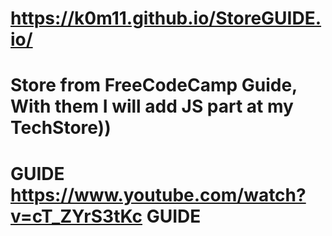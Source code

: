 # https://k0m11.github.io/StoreGUIDE.io/
# Store from FreeCodeCamp Guide, With them I will add JS part at my TechStore))
# GUIDE __https://www.youtube.com/watch?v=cT_ZYrS3tKc__ GUIDE

